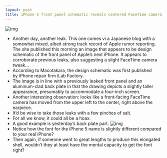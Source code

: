 ```yaml
---
layout: post
title: iPhone 5 front panel schematic reveals centered FaceTime camera
---
```

![img](http://media.idownloadblog.com/wp-content/uploads/2012/05/iPhone-5-front-panel-schematic-iLab-Factory.jpg)
* Another day, another leak. This one comes vi a Japanese blog with a somewhat mixed, albeit strong track record of Apple rumor reporting. The site published this morning an image that appears to be design schematic of the front panel of Apple’s next iPhone. It appears to corroborate previous leaks, also suggesting a slight FaceTime camera tweak…
* According to Macotakara, the design schematic was first published by iPhone repair firm iLab Factory.
* The image is in line with a previously leaked front panel and an aluminum-clad back plate in that the drawing depicts a slightly taller appearance, presumably to accommodate a four-inch screen.
* Another interesting observation: looks like a front-facing FaceTime camera has moved from the upper left to the center, right above the earpiece.
* It’d be wise to take those leaks with a few pinches of salt.
* For all we know, it could all be a hoax.
* A good example is yesterday’s back plate part.
![img](http://media.idownloadblog.com/wp-content/uploads/2012/05/iPhone-5-back-panel-image-002.jpg)
* Notice how the font for the iPhone 5 name is slightly different compared to your real iPhone?
* Then again, if someone went to great lengths to produce this elongated shell, wouldn’t they at least have the mental capacity to get the font right?

